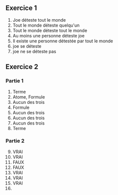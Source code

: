 ## Exercice 1
1. Joe déteste tout le monde
2. Tout le monde déteste quelqu'un
3. Tout le monde déteste tout le monde
4. Au moins une personne déteste joe
5. Il existe une personne détestée par tout le monde
6. joe se déteste
7. joe ne se déteste pas

## Exercice 2
### Partie 1
1. Terme
2. Atome, Formule
3. Aucun des trois
4. Formule
5. Aucun des trois
6. Aucun des trois
7. Aucun des trois
8. Terme

### Partie 2
9. VRAI
10. VRAI
11. FAUX
12. FAUX
13. VRAI
14. VRAI
15. VRAI
16. 
